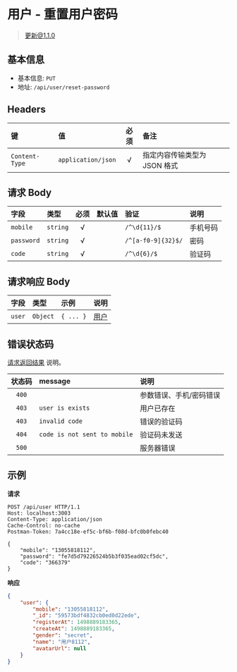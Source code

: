 # 用户 - 重置用户密码

> 更新@1.1.0

## 基本信息

* 基本信息: `PUT`
* 地址: `/api/user/reset-password`

## Headers

键              | 值                 | 必须     | 备注
:-------------- | :----------------- | :------: | :---------------------------
`Content-Type`  | `application/json` | √        | 指定内容传输类型为 JSON 格式

## 请求 Body

字段       | 类型     | 必须     | 默认值  | 验证               | 说明
:--------- | :------- | :------: | :------ | :----------------- | :-------
`mobile`   | `string` | √        |         | `/^\d{11}/$`       | 手机号码
`password` | `string` | √        |         | `/^[a-f0-9]{32}$/` | 密码
`code`     | `string` | √        |         | `/^\d{6}/$`        | 验证码

## 请求响应 Body

字段   | 类型     | 示例      | 说明
:----- | :------- | :-------- | :-----------------
`user` | `Object` | `{ ... }` | [用户][user-model]

## 错误状态码

[请求返回结果][response-format] 说明。

状态码 | message                      | 说明
:----: | :--------------------------- |:----------------------
`400`  |                              | 参数错误、手机/密码错误
`403`  | `user is exists`             | 用户已存在
`403`  | `invalid code`               | 错误的验证码
`404`  | `code is not sent to mobile` | 验证码未发送
`500`  |                              | 服务器错误

## 示例

**请求**

```
POST /api/user HTTP/1.1
Host: localhost:3003
Content-Type: application/json
Cache-Control: no-cache
Postman-Token: 7a4cc18e-ef5c-bf6b-f08d-bfc0b0febc40

{
	"mobile": "13055818112",
	"password": "fe7d5d79226524b5b3f035ead02cf5dc",
	"code": "366379"
}
```

**响应**

```json
{
    "user": {
        "mobile": "13055818112",
        "_id": "59573bdf4832cb0ed0d22ede",
        "registerAt": 1498889183365,
        "createAt": 1498889183365,
        "gender": "secret",
        "name": "用户8112",
        "avatarUrl": null
    }
}
```


[signature-authorization]: ../../signature-authorization.md
[signature-actions]: ../../actions.md
[response-format]: ../../response-format.md

[user-model]: ../../models/user.md

